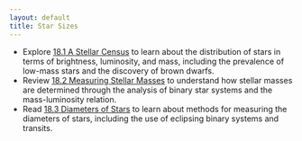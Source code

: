 ```yaml
---
layout: default
title: Star Sizes
---
```


- Explore [18.1 A Stellar Census](https://openstax.org/books/astronomy-2e/pages/18-1-a-stellar-census) to learn about the distribution of stars in terms of brightness, luminosity, and mass, including the prevalence of low-mass stars and the discovery of brown dwarfs.
- Review [18.2 Measuring Stellar Masses](https://openstax.org/books/astronomy-2e/pages/18-2-measuring-stellar-masses) to understand how stellar masses are determined through the analysis of binary star systems and the mass-luminosity relation.
- Read [18.3 Diameters of Stars](https://openstax.org/books/astronomy-2e/pages/18-3-diameters-of-stars) to learn about methods for measuring the diameters of stars, including the use of eclipsing binary systems and transits.
